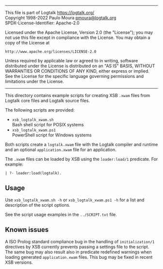 ________________________________________________________________________

This file is part of Logtalk <https://logtalk.org/>  
Copyright 1998-2022 Paulo Moura <pmoura@logtalk.org>  
SPDX-License-Identifier: Apache-2.0

Licensed under the Apache License, Version 2.0 (the "License");
you may not use this file except in compliance with the License.
You may obtain a copy of the License at

    http://www.apache.org/licenses/LICENSE-2.0

Unless required by applicable law or agreed to in writing, software
distributed under the License is distributed on an "AS IS" BASIS,
WITHOUT WARRANTIES OR CONDITIONS OF ANY KIND, either express or implied.
See the License for the specific language governing permissions and
limitations under the License.
________________________________________________________________________


This directory contains example scripts for creating XSB `.xwam` files
from Logtalk core files and Logtalk source files.

The following scripts are provided:

- `xsb_logtalk_xwam.sh`  
	Bash shell script for POSIX systems
- `xsb_logtalk_xwam.ps1`  
	PowerShell script for Windows systems

Both scripts create a `logtalk.xwam` file with the Logtalk compiler and
runtime and an optional `application.xwam` file for an application.

The `.xwam` files can be loaded by XSB using the `loader:load/1` predicate.
For example:

	| ?- loader:load(logtalk).

Usage
-----

Use `xsb_logtalk_xwam.sh -h` or `xsb_logtalk_xwam.ps1 -h` for a list and
description of the script options.

See the script usage examples in the `../SCRIPT.txt` file.

Known issues
------------

A ISO Prolog standard compliance bug in the handling of `initialization/1`
directives by XSB currently prevents passing a settings file to the script.
The same bug may also result also in predicate redefined warnings when
loading generated `application.xwam` files. This bug may be fixed in
recent XSB versions.
